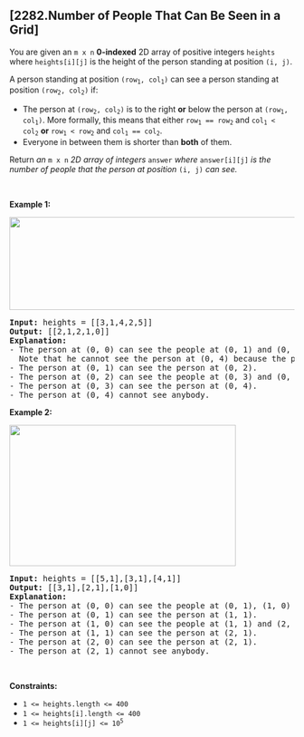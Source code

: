## [2282.Number of People That Can Be Seen in a Grid]
<p>You are given an <code>m x n</code> <strong>0-indexed</strong> 2D array of positive integers <code>heights</code> where <code>heights[i][j]</code> is the height of the person standing at position <code>(i, j)</code>.</p>

<p>A person standing at position <code>(row<sub>1</sub>, col<sub>1</sub>)</code> can see a person standing at position <code>(row<sub>2</sub>, col<sub>2</sub>)</code> if:</p>

<ul>
	<li>The person at <code>(row<sub>2</sub>, col<sub>2</sub>)</code> is to the right <strong>or</strong> below the person at <code>(row<sub>1</sub>, col<sub>1</sub>)</code>. More formally, this means that either <code>row<sub>1</sub> == row<sub>2</sub></code> and <code>col<sub>1</sub> &lt; col<sub>2</sub></code> <strong>or</strong> <code>row<sub>1</sub> &lt; row<sub>2</sub></code> and <code>col<sub>1</sub> == col<sub>2</sub></code>.</li>
	<li>Everyone in between them is shorter than <strong>both</strong> of them.</li>
</ul>

<p>Return<em> an </em><code>m x n</code><em> 2D array of integers </em><code>answer</code><em> where </em><code>answer[i][j]</code><em> is the number of people that the person at position </em><code>(i, j)</code><em> can see.</em></p>

<p>&nbsp;</p>
<p><strong class="example">Example 1:</strong></p>
<img src="https://assets.leetcode.com/uploads/2022/05/24/image-20220524180458-1.png" style="width: 700px; height: 164px;" />
<pre>
<strong>Input:</strong> heights = [[3,1,4,2,5]]
<strong>Output:</strong> [[2,1,2,1,0]]
<strong>Explanation:</strong>
- The person at (0, 0) can see the people at (0, 1) and (0, 2).
  Note that he cannot see the person at (0, 4) because the person at (0, 2) is taller than him.
- The person at (0, 1) can see the person at (0, 2).
- The person at (0, 2) can see the people at (0, 3) and (0, 4).
- The person at (0, 3) can see the person at (0, 4).
- The person at (0, 4) cannot see anybody.
</pre>

<p><strong class="example">Example 2:</strong></p>
<img src="https://assets.leetcode.com/uploads/2022/05/23/image-20220523113533-2.png" style="width: 400px; height: 249px;" />
<pre>
<strong>Input:</strong> heights = [[5,1],[3,1],[4,1]]
<strong>Output:</strong> [[3,1],[2,1],[1,0]]
<strong>Explanation:</strong>
- The person at (0, 0) can see the people at (0, 1), (1, 0) and (2, 0).
- The person at (0, 1) can see the person at (1, 1).
- The person at (1, 0) can see the people at (1, 1) and (2, 0).
- The person at (1, 1) can see the person at (2, 1).
- The person at (2, 0) can see the person at (2, 1).
- The person at (2, 1) cannot see anybody.
</pre>

<p>&nbsp;</p>
<p><strong>Constraints:</strong></p>

<ul>
	<li><code>1 &lt;= heights.length &lt;= 400</code></li>
	<li><code>1 &lt;= heights[i].length &lt;= 400</code></li>
	<li><code>1 &lt;= heights[i][j] &lt;= 10<sup>5</sup></code></li>
</ul>
